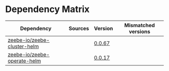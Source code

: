 # Dependency Matrix

Dependency | Sources | Version | Mismatched versions
---------- | ------- | ------- | -------------------
[zeebe-io/zeebe-cluster-helm](https://github.com/zeebe-io/zeebe-cluster-helm) |  | [0.0.67](https://github.com/zeebe-io/zeebe-cluster-helm/releases/tag/v0.0.67) | 
[zeebe-io/zeebe-operate-helm](https://github.com/zeebe-io/zeebe-operate-helm) |  | [0.0.17](https://github.com/zeebe-io/zeebe-operate-helm/releases/tag/v0.0.17) | 
